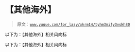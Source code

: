 # 【其他海外】

> 原文：[`www.yuque.com/for_lazy/xkrm14/tyhm3mify3vskh80`](https://www.yuque.com/for_lazy/xkrm14/tyhm3mify3vskh80)

以下为：【其他海外】相关风向标

以下为：【其他海外】相关风向标

